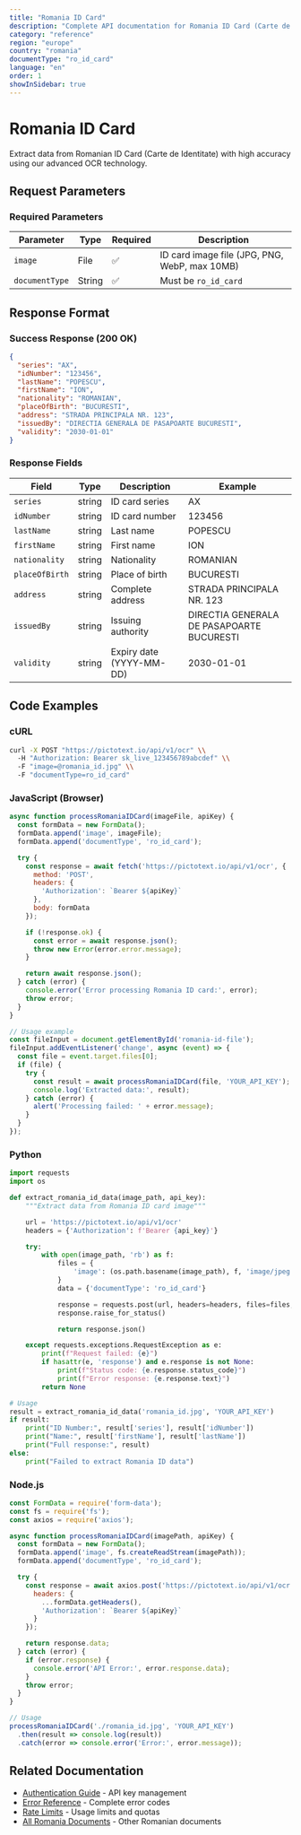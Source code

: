 ```yaml
---
title: "Romania ID Card"
description: "Complete API documentation for Romania ID Card (Carte de Identitate) OCR with examples and field reference"
category: "reference"
region: "europe"
country: "romania"
documentType: "ro_id_card"
language: "en"
order: 1
showInSidebar: true
---
```


# Romania ID Card

Extract data from Romanian ID Card (Carte de Identitate) with high accuracy using our advanced OCR technology.

## Request Parameters

### Required Parameters

| Parameter | Type | Required | Description |
|-----------|------|----------|-------------|
| `image` | File | ✅ | ID card image file (JPG, PNG, WebP, max 10MB) |
| `documentType` | String | ✅ | Must be `ro_id_card` |


## Response Format

### Success Response (200 OK)

```json
{
  "series": "AX",
  "idNumber": "123456",
  "lastName": "POPESCU",
  "firstName": "ION",
  "nationality": "ROMANIAN",
  "placeOfBirth": "BUCURESTI",
  "address": "STRADA PRINCIPALA NR. 123",
  "issuedBy": "DIRECTIA GENERALA DE PASAPOARTE BUCURESTI",
  "validity": "2030-01-01"
}
```

### Response Fields

| Field | Type | Description | Example |
|-------|------|-------------|---------|
| `series` | string | ID card series | AX |
| `idNumber` | string | ID card number | 123456 |
| `lastName` | string | Last name | POPESCU |
| `firstName` | string | First name | ION |
| `nationality` | string | Nationality | ROMANIAN |
| `placeOfBirth` | string | Place of birth | BUCURESTI |
| `address` | string | Complete address | STRADA PRINCIPALA NR. 123 |
| `issuedBy` | string | Issuing authority | DIRECTIA GENERALA DE PASAPOARTE BUCURESTI |
| `validity` | string | Expiry date (YYYY-MM-DD) | 2030-01-01 |

## Code Examples

### cURL

```bash
curl -X POST "https://pictotext.io/api/v1/ocr" \\
  -H "Authorization: Bearer sk_live_123456789abcdef" \\
  -F "image=@romania_id.jpg" \\
  -F "documentType=ro_id_card"
```

### JavaScript (Browser)

```javascript
async function processRomaniaIDCard(imageFile, apiKey) {
  const formData = new FormData();
  formData.append('image', imageFile);
  formData.append('documentType', 'ro_id_card');

  try {
    const response = await fetch('https://pictotext.io/api/v1/ocr', {
      method: 'POST',
      headers: {
        'Authorization': `Bearer ${apiKey}`
      },
      body: formData
    });

    if (!response.ok) {
      const error = await response.json();
      throw new Error(error.error.message);
    }

    return await response.json();
  } catch (error) {
    console.error('Error processing Romania ID card:', error);
    throw error;
  }
}

// Usage example
const fileInput = document.getElementById('romania-id-file');
fileInput.addEventListener('change', async (event) => {
  const file = event.target.files[0];
  if (file) {
    try {
      const result = await processRomaniaIDCard(file, 'YOUR_API_KEY');
      console.log('Extracted data:', result);
    } catch (error) {
      alert('Processing failed: ' + error.message);
    }
  }
});
```

### Python

```python
import requests
import os

def extract_romania_id_data(image_path, api_key):
    """Extract data from Romania ID card image"""

    url = 'https://pictotext.io/api/v1/ocr'
    headers = {'Authorization': f'Bearer {api_key}'}

    try:
        with open(image_path, 'rb') as f:
            files = {
                'image': (os.path.basename(image_path), f, 'image/jpeg')
            }
            data = {'documentType': 'ro_id_card'}

            response = requests.post(url, headers=headers, files=files, data=data, timeout=30)
            response.raise_for_status()

            return response.json()

    except requests.exceptions.RequestException as e:
        print(f"Request failed: {e}")
        if hasattr(e, 'response') and e.response is not None:
            print(f"Status code: {e.response.status_code}")
            print(f"Error response: {e.response.text}")
        return None

# Usage
result = extract_romania_id_data('romania_id.jpg', 'YOUR_API_KEY')
if result:
    print("ID Number:", result['series'], result['idNumber'])
    print("Name:", result['firstName'], result['lastName'])
    print("Full response:", result)
else:
    print("Failed to extract Romania ID data")
```

### Node.js

```javascript
const FormData = require('form-data');
const fs = require('fs');
const axios = require('axios');

async function processRomaniaIDCard(imagePath, apiKey) {
  const formData = new FormData();
  formData.append('image', fs.createReadStream(imagePath));
  formData.append('documentType', 'ro_id_card');

  try {
    const response = await axios.post('https://pictotext.io/api/v1/ocr', formData, {
      headers: {
        ...formData.getHeaders(),
        'Authorization': `Bearer ${apiKey}`
      }
    });

    return response.data;
  } catch (error) {
    if (error.response) {
      console.error('API Error:', error.response.data);
    }
    throw error;
  }
}

// Usage
processRomaniaIDCard('./romania_id.jpg', 'YOUR_API_KEY')
  .then(result => console.log(result))
  .catch(error => console.error('Error:', error.message));
```

## Related Documentation

- [Authentication Guide](../../../authentication) - API key management
- [Error Reference](../../../errors) - Complete error codes
- [Rate Limits](../../../limits) - Usage limits and quotas
- [All Romania Documents](../../../supported-documents#europe) - Other Romanian documents
